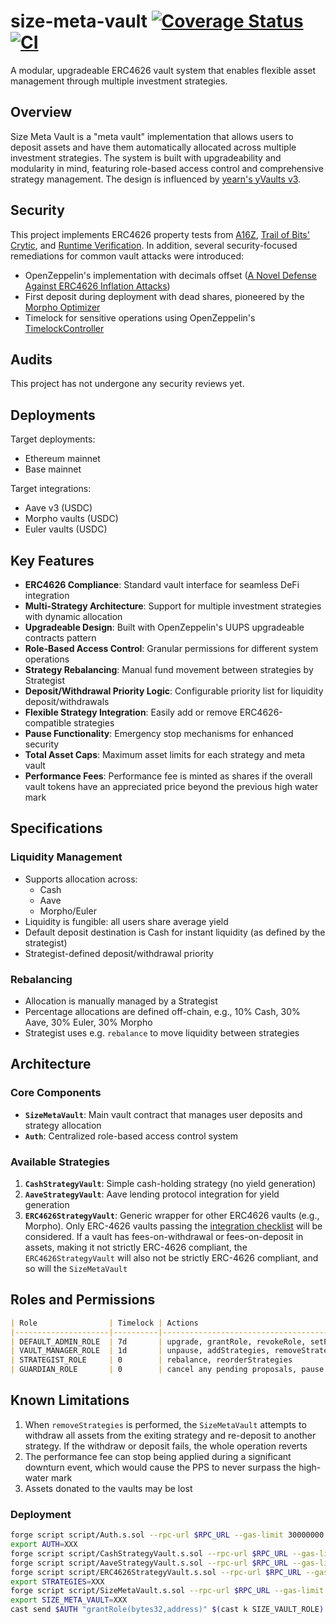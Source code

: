 # size-meta-vault [![Coverage Status](https://coveralls.io/repos/github/SizeCredit/size-meta-vault/badge.svg?branch=main)](https://coveralls.io/github/SizeCredit/size-meta-vault?branch=main) [![CI](https://github.com/SizeCredit/size-meta-vault/actions/workflows/ci.yml/badge.svg)](https://github.com/SizeCredit/size-meta-vault/actions/workflows/ci.yml)

A modular, upgradeable ERC4626 vault system that enables flexible asset management through multiple investment strategies.

## Overview

Size Meta Vault is a "meta vault" implementation that allows users to deposit assets and have them automatically allocated across multiple investment strategies. The system is built with upgradeability and modularity in mind, featuring role-based access control and comprehensive strategy management. The design is influenced by [yearn's yVaults v3](https://docs.yearn.fi/developers/v3/overview).

## Security

This project implements ERC4626 property tests from [A16Z](https://github.com/a16z/erc4626-tests), [Trail of Bits' Crytic](https://github.com/crytic/properties), and [Runtime Verification](https://github.com/runtimeverification/ercx-tests). In addition, several security-focused remediations for common vault attacks were introduced:

- OpenZeppelin's implementation with decimals offset ([A Novel Defense Against ERC4626 Inflation Attacks](https://blog.openzeppelin.com/a-novel-defense-against-erc4626-inflation-attacks))
- First deposit during deployment with dead shares, pioneered by the [Morpho Optimizer](https://github.com/morpho-org/morpho-optimizers-vaults/blob/a74846774afe4f74a75a0470c2984c7d8ea41f35/scripts/aave-v2/eth-mainnet/Deploy.s.sol#L85-L120)
- Timelock for sensitive operations using OpenZeppelin's [TimelockController](https://docs.openzeppelin.com/defender/guide/timelock-roles)

## Audits

This project has not undergone any security reviews yet.

## Deployments

Target deployments:

- Ethereum mainnet
- Base mainnet

Target integrations:

- Aave v3 (USDC)
- Morpho vaults (USDC)
- Euler vaults (USDC)

## Key Features

* **ERC4626 Compliance**: Standard vault interface for seamless DeFi integration
* **Multi-Strategy Architecture**: Support for multiple investment strategies with dynamic allocation
* **Upgradeable Design**: Built with OpenZeppelin's UUPS upgradeable contracts pattern
* **Role-Based Access Control**: Granular permissions for different system operations
* **Strategy Rebalancing**: Manual fund movement between strategies by Strategist
* **Deposit/Withdrawal Priority Logic**: Configurable priority list for liquidity deposit/withdrawals
* **Flexible Strategy Integration**: Easily add or remove ERC4626-compatible strategies
* **Pause Functionality**: Emergency stop mechanisms for enhanced security
* **Total Asset Caps**: Maximum asset limits for each strategy and meta vault
* **Performance Fees**: Performance fee is minted as shares if the overall vault tokens have an appreciated price beyond the previous high water mark

## Specifications

### Liquidity Management

* Supports allocation across:
  * Cash
  * Aave
  * Morpho/Euler
* Liquidity is fungible: all users share average yield
* Default deposit destination is Cash for instant liquidity (as defined by the strategist)
* Strategist-defined deposit/withdrawal priority

### Rebalancing

* Allocation is manually managed by a Strategist
* Percentage allocations are defined off-chain, e.g., 10% Cash, 30% Aave, 30% Euler, 30% Morpho
* Strategist uses e.g. `rebalance` to move liquidity between strategies

## Architecture

### Core Components

* **`SizeMetaVault`**: Main vault contract that manages user deposits and strategy allocation
* **`Auth`**: Centralized role-based access control system

### Available Strategies

1. **`CashStrategyVault`**: Simple cash-holding strategy (no yield generation)
2. **`AaveStrategyVault`**: Aave lending protocol integration for yield generation
3. **`ERC4626StrategyVault`**: Generic wrapper for other ERC4626 vaults (e.g., Morpho). Only ERC-4626 vaults passing the [integration checklist](https://github.com/aviggiano/security/blob/v0.1.0/audit-checklists/ERC-4626-integration.md) will be considered. If a vault has fees-on-withdrawal or fees-on-deposit in assets, making it not strictly ERC-4626 compliant, the `ERC4626StrategyVault` will also not be strictly ERC-4626 compliant, and so will the `SizeMetaVault`

## Roles and Permissions

```md
| Role                | Timelock | Actions                                                     |
|---------------------|----------|-------------------------------------------------------------|
| DEFAULT_ADMIN_ROLE  | 7d       | upgrade, grantRole, revokeRole, setPerformanceFeePercent    |
| VAULT_MANAGER_ROLE  | 1d       | unpause, addStrategies, removeStrategies, setTotalAssetsCap |
| STRATEGIST_ROLE     | 0        | rebalance, reorderStrategies                                |
| GUARDIAN_ROLE       | 0        | cancel any pending proposals, pause                         |
```

## Known Limitations

1. When `removeStrategies` is performed, the `SizeMetaVault` attempts to withdraw all assets from the exiting strategy and re-deposit to another strategy. If the withdraw or deposit fails, the whole operation reverts
2. The performance fee can stop being applied during a significant downturn event, which would cause the PPS to never surpass the high-water mark
3. Assets donated to the vaults may be lost

### Deployment

```bash
forge script script/Auth.s.sol --rpc-url $RPC_URL --gas-limit 30000000 --sender $DEPLOYER_ADDRESS --account $DEPLOYER_ACCOUNT --verify -vvvvv [--slow]
export AUTH=XXX
forge script script/CashStrategyVault.s.sol --rpc-url $RPC_URL --gas-limit 30000000 --sender $DEPLOYER_ADDRESS --account $DEPLOYER_ACCOUNT --verify -vvvvv [--slow]
forge script script/AaveStrategyVault.s.sol --rpc-url $RPC_URL --gas-limit 30000000 --sender $DEPLOYER_ADDRESS --account $DEPLOYER_ACCOUNT --verify -vvvvv [--slow]
forge script script/ERC4626StrategyVault.s.sol --rpc-url $RPC_URL --gas-limit 30000000 --sender $DEPLOYER_ADDRESS --account $DEPLOYER_ACCOUNT --verify -vvvvv [--slow]
export STRATEGIES=XXX
forge script script/SizeMetaVault.s.sol --rpc-url $RPC_URL --gas-limit 30000000 --sender $DEPLOYER_ADDRESS --account $DEPLOYER_ACCOUNT --verify -vvvvv [--slow]
export SIZE_META_VAULT=XXX
cast send $AUTH "grantRole(bytes32,address)" $(cast k SIZE_VAULT_ROLE) $SIZE_META_VAULT --rpc-url $RPC_URL --account $DEPLOYER_ACCOUNT -vvvvv
```

